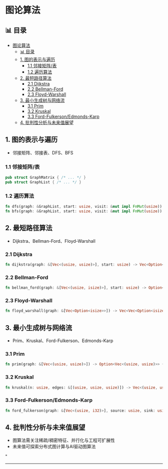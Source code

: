 ﻿# 图论算法

## 📊 目录

- [图论算法](#图论算法)
  - [📊 目录](#-目录)
  - [1. 图的表示与遍历](#1-图的表示与遍历)
    - [1.1 邻接矩阵/表](#11-邻接矩阵表)
    - [1.2 遍历算法](#12-遍历算法)
  - [2. 最短路径算法](#2-最短路径算法)
    - [2.1 Dijkstra](#21-dijkstra)
    - [2.2 Bellman-Ford](#22-bellman-ford)
    - [2.3 Floyd-Warshall](#23-floyd-warshall)
  - [3. 最小生成树与网络流](#3-最小生成树与网络流)
    - [3.1 Prim](#31-prim)
    - [3.2 Kruskal](#32-kruskal)
    - [3.3 Ford-Fulkerson/Edmonds-Karp](#33-ford-fulkersonedmonds-karp)
  - [4. 批判性分析与未来值展望](#4-批判性分析与未来值展望)

## 1. 图的表示与遍历

- 邻接矩阵、邻接表、DFS、BFS

### 1.1 邻接矩阵/表

```rust
pub struct GraphMatrix { /* ... */ }
pub struct GraphList { /* ... */ }
```

### 1.2 遍历算法

```rust
fn dfs(graph: &GraphList, start: usize, visit: &mut impl FnMut(usize)) { /* ... */ }
fn bfs(graph: &GraphList, start: usize, visit: &mut impl FnMut(usize)) { /* ... */ }
```

## 2. 最短路径算法

- Dijkstra、Bellman-Ford、Floyd-Warshall

### 2.1 Dijkstra

```rust
fn dijkstra(graph: &[Vec<(usize, usize)>], start: usize) -> Vec<Option<usize>> { /* ... */ }
```

### 2.2 Bellman-Ford

```rust
fn bellman_ford(graph: &[Vec<(usize, isize)>], start: usize) -> Option<Vec<Option<isize>>> { /* ... */ }
```

### 2.3 Floyd-Warshall

```rust
fn floyd_warshall(graph: &[Vec<Option<isize>>]) -> Vec<Vec<Option<isize>>> { /* ... */ }
```

## 3. 最小生成树与网络流

- Prim、Kruskal、Ford-Fulkerson、Edmonds-Karp

### 3.1 Prim

```rust
fn prim(graph: &[Vec<(usize, usize)>]) -> Option<Vec<(usize, usize)>> { /* ... */ }
```

### 3.2 Kruskal

```rust
fn kruskal(n: usize, edges: &[(usize, usize, usize)]) -> Vec<(usize, usize, usize)> { /* ... */ }
```

### 3.3 Ford-Fulkerson/Edmonds-Karp

```rust
fn ford_fulkerson(graph: &[Vec<(usize, i32)>], source: usize, sink: usize) -> i32 { /* ... */ }
```

## 4. 批判性分析与未来值展望

- 图算法需关注稀疏/稠密特征、并行化与工程可扩展性
- 未来值可探索分布式图计算与AI驱动图算法

"

---
